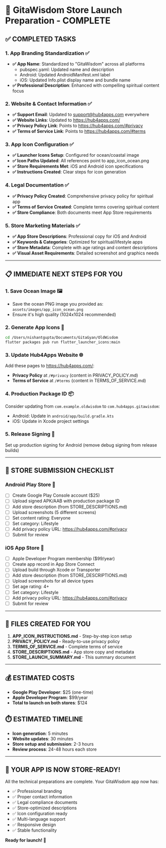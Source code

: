# 🚀 GitaWisdom Store Launch Preparation - COMPLETE

## ✅ **COMPLETED TASKS**

### 1. **App Branding Standardization** ✅
- **✅ App Name**: Standardized to "GitaWisdom" across all platforms
  - pubspec.yaml: Updated name and description
  - Android: Updated AndroidManifest.xml label
  - iOS: Updated Info.plist display name and bundle name
- **✅ Professional Description**: Enhanced with compelling spiritual content focus

### 2. **Website & Contact Information** ✅
- **✅ Support Email**: Updated to support@hub4apps.com everywhere
- **✅ Website Links**: Updated to https://hub4apps.com/
- **✅ Privacy Policy Link**: Points to https://hub4apps.com/#privacy
- **✅ Terms of Service Link**: Points to https://hub4apps.com/#terms

### 3. **App Icon Configuration** ✅
- **✅ Launcher Icons Setup**: Configured for ocean/coastal image
- **✅ Icon Paths Updated**: All references point to app_icon_ocean.png
- **✅ Store Requirements Met**: iOS and Android icon specifications
- **✅ Instructions Created**: Clear steps for icon generation

### 4. **Legal Documentation** ✅
- **✅ Privacy Policy Created**: Comprehensive privacy policy for spiritual app
- **✅ Terms of Service Created**: Complete terms covering spiritual content
- **✅ Store Compliance**: Both documents meet App Store requirements

### 5. **Store Marketing Materials** ✅
- **✅ App Store Descriptions**: Professional copy for iOS and Android
- **✅ Keywords & Categories**: Optimized for spiritual/lifestyle apps
- **✅ Store Metadata**: Complete with age ratings and content descriptions
- **✅ Visual Asset Requirements**: Detailed screenshot and graphics needs

---

## 📋 **IMMEDIATE NEXT STEPS FOR YOU**

### 1. **Save Ocean Image** 🖼️
- Save the ocean PNG image you provided as: `assets/images/app_icon_ocean.png`
- Ensure it's high quality (1024x1024 recommended)

### 2. **Generate App Icons** 🎨
```bash
cd /Users/nishantgupta/Documents/GitaGyan/OldWisdom
flutter packages pub run flutter_launcher_icons:main
```

### 3. **Update Hub4Apps Website** 🌐
Add these pages to https://hub4apps.com/:
- **Privacy Policy** at `/#privacy` (content in PRIVACY_POLICY.md)
- **Terms of Service** at `/#terms` (content in TERMS_OF_SERVICE.md)

### 4. **Production Package ID** 📦
Consider updating from `com.example.oldwisdom` to `com.hub4apps.gitawisdom`:
- Android: Update in `android/app/build.gradle.kts`
- iOS: Update in Xcode project settings

### 5. **Release Signing** 🔐
Set up production signing for Android (remove debug signing from release builds)

---

## 📱 **STORE SUBMISSION CHECKLIST**

### **Android Play Store** 📗
- [ ] Create Google Play Console account ($25)
- [ ] Upload signed APK/AAB with production package ID
- [ ] Add store description (from STORE_DESCRIPTIONS.md)
- [ ] Upload screenshots (5 different screens)
- [ ] Set content rating: Everyone
- [ ] Set category: Lifestyle
- [ ] Add privacy policy URL: https://hub4apps.com/#privacy
- [ ] Submit for review

### **iOS App Store** 📘
- [ ] Apple Developer Program membership ($99/year)
- [ ] Create app record in App Store Connect
- [ ] Upload build through Xcode or Transporter
- [ ] Add store description (from STORE_DESCRIPTIONS.md)
- [ ] Upload screenshots for all device types
- [ ] Set age rating: 4+
- [ ] Set category: Lifestyle
- [ ] Add privacy policy URL: https://hub4apps.com/#privacy
- [ ] Submit for review

---

## 📄 **FILES CREATED FOR YOU**

1. **APP_ICON_INSTRUCTIONS.md** - Step-by-step icon setup
2. **PRIVACY_POLICY.md** - Ready-to-use privacy policy
3. **TERMS_OF_SERVICE.md** - Complete terms of service
4. **STORE_DESCRIPTIONS.md** - App store copy and metadata
5. **STORE_LAUNCH_SUMMARY.md** - This summary document

---

## 💰 **ESTIMATED COSTS**
- **Google Play Developer**: $25 (one-time)
- **Apple Developer Program**: $99/year
- **Total to launch on both stores**: $124

## ⏱️ **ESTIMATED TIMELINE**
- **Icon generation**: 5 minutes
- **Website updates**: 30 minutes
- **Store setup and submission**: 2-3 hours
- **Review process**: 24-48 hours each store

---

## 🎯 **YOUR APP IS NOW STORE-READY!**

All the technical preparations are complete. Your GitaWisdom app now has:
- ✅ Professional branding
- ✅ Proper contact information
- ✅ Legal compliance documents
- ✅ Store-optimized descriptions
- ✅ Icon configuration ready
- ✅ Multi-language support
- ✅ Responsive design
- ✅ Stable functionality

**Ready for launch! 🚀**